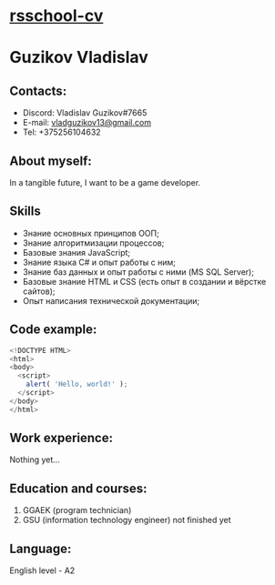 # [rsschool-cv](https://www.github.com/HebiSunrise/rsschool-cv)
# Guzikov Vladislav
## Contacts:
* Discord: Vladislav Guzikov#7665
* E-mail: vladguzikov13@gmail.com
* Tel: +375256104632

## About myself:
In a tangible future, I want to be a game developer.

## Skills
* Знание основных принципов ООП;
* Знание алгоритмизации процессов;
* Базовые знания JavaScript;
* Знание языка C# и опыт работы с ним;
* Знание баз данных и опыт работы с ними (MS SQL Server);
* Базовые знание HTML и CSS (есть опыт в создании и вёрстке сайтов);
* Опыт написания технической документации;

## Code example:
``` JavaScript
<!DOCTYPE HTML>
<html>
<body>
  <script>
    alert( 'Hello, world!' );
  </script>
</body>
</html> 
```
## Work experience:
Nothing yet…

## Education and courses:
1. GGAEK (program technician)
2. GSU (information technology engineer) not finished yet
## Language:
English level - A2